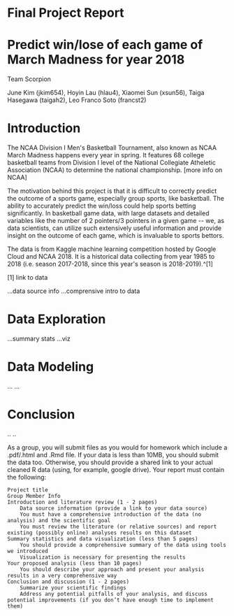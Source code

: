 # Final Project Report

# Predict win/lose of each game of March Madness for year 2018
Team Scorpion

June Kim (jkim654), Hoyin Lau (hlau4), Xiaomei Sun (xsun56), Taiga Hasegawa (taigah2), Leo Franco Soto (francst2)

# Introduction 
The NCAA Division I Men's Basketball Tournament, also known as NCAA March Madness happens every year in spring. It features 68 college basketball teams from Division I level of the National Collegiate Atheletic Association (NCAA) to determine the national championship. [more info on NCAA]

The motivation behind this project is that it is difficult to correctly predict the outcome of a sports game, especially group sports, like basketball. The ability to accurately predict the win/loss could help sports betting significantly. In basketball game data, with large datasets and detailed variables like the number of 2 pointers/3 pointers in a given game -- we, as data scientists, can utilize such extensively useful information and provide insight on the outcome of each game, which is invaluable to sports bettors. 

The data is from Kaggle machine learning competition hosted by Google Cloud and NCAA 2018. It is a historical data collecting from year 1985 to 2018 (i.e. season 2017-2018, since this year's season is 2018-2019).^[1]

[1] link to data


...data source info
...comprensive intro to data

# Data Exploration
...summary stats
...viz

# Data Modeling 
...
...

# Conclusion
..
..


As a group, you will submit files as you would for homework which include a .pdf/.html and .Rmd file. If your data is less than 10MB, you should submit the data too. Otherwise, you should provide a shared link to your actual cleaned R data (using, for example, google drive). Your report must contain the following:

    Project title
    Group Member Info
    Introduction and literature review (1 - 2 pages)
        Data source information (provide a link to your data source)
        You must have a comprehensive introduction of the data (no analysis) and the scientific goal
        You must review the literature (or relative sources) and report existing (possibly online) analyses results on this dataset
    Summary statistics and data visualization (less than 5 pages)
        You should provide a comprehensive summary of the data using tools we introduced
        Visualization is necessary for presenting the results
    Your proposed analysis (less than 10 pages)
        You should describe your approach and present your analysis results in a very comprehensive way
    Conclusion and discussion (1 - 2 pages)
        Summarize your scientific findings
        Address any potential pitfalls of your analysis, and discuss potential improvements (if you don’t have enough time to implement them)


